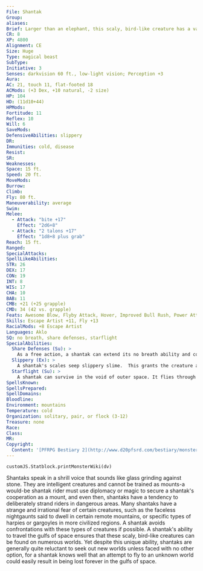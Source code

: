 ```yaml
---
File: Shantak
Group: 
aliases: 
Brief: Larger than an elephant, this scaly, bird-like creature has a vaguely horse-like head and vast, slime-encrusted wings.
CR: 8
XP: 4800
Alignment: CE
Size: Huge
Type: magical beast
SubType: 
Initiative: 3
Senses: darkvision 60 ft., low-light vision; Perception +3
Aura: 
AC: 21, touch 11, flat-footed 18
ACMods: (+3 Dex, +10 natural, -2 size)
HP: 104
HD: (11d10+44)
HPMods: 
Fortitude: 11
Reflex: 10
Will: 6
SaveMods: 
DefensiveAbilities: slippery
DR: 
Immunities: cold, disease
Resist: 
SR: 
Weaknesses: 
Space: 15 ft.
Speed: 20 ft.
MoveMods: 
Burrow: 
Climb: 
Fly: 80 ft.
Maneuverability: average
Swim: 
Melee: 
  - Attack: "bite +17"
    Effect: "2d6+8"
  - Attack: "2 talons +17"
    Effect: "1d8+8 plus grab"
Reach: 15 ft.
Ranged: 
SpecialAttacks: 
SpellLikeAbilities: 
STR: 26
DEX: 17
CON: 19
INT: 8
WIS: 17
CHA: 10
BAB: 11
CMB: +21 (+25 grapple)
CMD: 34 (42 vs. grapple)
Feats: Awesome Blow, Flyby Attack, Hover, Improved Bull Rush, Power Attack, Wingover
Skills: Escape Artist +11, Fly +13
RacialMods: +8 Escape Artist
Languages: Aklo
SQ: no breath, share defenses, starflight
SpecialAbilities:
  Share Defenses (Su): >
    As a free action, a shantak can extend its no breath ability and cold immunity to a single creature touching it. It can withdraw this protection as a free action.
  Slippery (Ex): >
    A shantak's scales seep slippery slime.  This grants the creature a +8 bonus on all Escape Artist checks and to its CMD against grapples, and imparts a -5 penalty on all Ride checks made by creatures attempting to ride a shantak.
  Starflight (Su): >
    A shantak can survive in the void of outer space. It flies through space at an incredible speed. Although exact travel times vary, a trip within a single solar system should take 3d20 hours, while a trip beyond should take 3d20 days (or more, at the GM's discretion)- provided the shantak knows the way to its destination.
SpellsKnown: 
SpellsPrepared: 
SpellDomains: 
Bloodline: 
Environment: mountains
Temperature: cold
Organization: solitary, pair, or flock (3-12)
Treasure: none
Race: 
Class: 
MR: 
Copyright:
  Content: '[PFRPG Bestiary 2](http://www.d20pfsrd.com/bestiary/monster-listings/magical-beasts/shantak)'
---
```

```dataviewjs
customJS.Statblock.printMonsterWiki(dv)
```
Shantaks speak in a shrill voice that sounds like glass grinding against stone. They are intelligent creatures and cannot be trained as mounts-a would-be shantak rider must use diplomacy or magic to secure a shantak's cooperation as a mount, and even then, shantaks have a tendency to deliberately strand riders in dangerous areas.  Many shantaks have a strange and irrational fear of certain creatures, such as the faceless nightgaunts said to dwell in certain remote mountains, or specific types of harpies or gargoyles in more civilized regions. A shantak avoids confrontations with these types of creatures if possible.  A shantak's ability to travel the gulfs of space ensures that these scaly, bird-like creatures can be found on numerous worlds. Yet despite this unique ability, shantaks are generally quite reluctant to seek out new worlds unless faced with no other option, for a shantak knows well that an attempt to fly to an unknown world could easily result in being lost forever in the gulfs of space.
